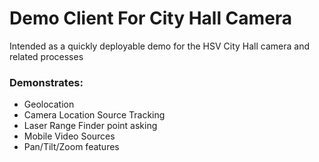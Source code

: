 # Demo Client For City Hall Camera

Intended as a quickly deployable demo for the HSV City Hall camera and related processes

### Demonstrates:
* Geolocation
* Camera Location Source Tracking
* Laser Range Finder point asking
* Mobile Video Sources
* Pan/Tilt/Zoom features
